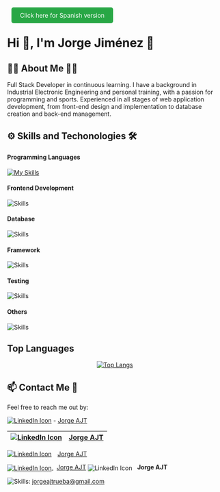 
<a href="README_ES.md" style="background-color: #28a745; color: white; padding: 10px 20px; text-decoration: none; border-radius: 5px; margin: 0 10px;">Click here for Spanish version</a>

# Hi 👋, I'm Jorge Jiménez 💪

## 👨‍💻 About Me 🏋️‍♂️
Full Stack Developer in continuous learning. I have a background in Industrial Electronic Engineering and personal training, with a passion for programming and sports. Experienced in all stages of web application development, from front-end design and implementation to database creation and back-end management.

## ⚙ Skills and Techonologies 🛠
#### Programming Languages
[![My Skills](https://skillicons.dev/icons?i=js,ts,py)](https://skillicons.dev)

#### Frontend Development
![Skills](https://skills-icons.vercel.app/api/icons?i=html,css,bootstrap,react)

#### Database
![Skills](https://skills-icons.vercel.app/api/icons?i=mysql,postgresql)

#### Framework
![Skills](https://skills-icons.vercel.app/api/icons?i=flask,fastapi)

#### Testing
![Skills](https://skills-icons.vercel.app/api/icons?i=jest,pytest)

#### Others
![Skills](https://skills-icons.vercel.app/api/icons?i=nodejs,git,github,postman,docker,markdown,arduino)

## Top Languages
<p align="center">
  <a href="https://github.com/JorgeAJT/github-readme-stats">
    <img src="https://github-readme-stats.vercel.app/api/top-langs/?username=JorgeAJT&layout=donut" alt="Top Langs">
  </a>
</p>

## 📫 Contact Me 📩
Feel free to reach me out by:

[![LinkedIn Icon](https://skills-icons.vercel.app/api/icons?i=linkedin)](https://www.linkedin.com/in/jorgeajt/) - [Jorge AJT](https://www.linkedin.com/in/jorgeajt/)

| [![LinkedIn Icon](https://skills-icons.vercel.app/api/icons?i=linkedin)](https://www.linkedin.com/in/jorgeajt/) | [Jorge AJT](https://www.linkedin.com/in/jorgeajt/) |
|---|---|

<p style="display: flex; align-items: center;">
  <a href="https://www.linkedin.com/in/jorgeajt/">
    <img src="https://skills-icons.vercel.app/api/icons?i=linkedin" alt="LinkedIn Icon" style="margin-right: 10px"/>
  </a>
  &nbsp;
  <a href="https://www.linkedin.com/in/jorgeajt/">Jorge AJT</a>
</p>

<a href="https://www.linkedin.com/in/jorgeajt/">
  <img src="https://skills-icons.vercel.app/api/icons?i=linkedin" alt="LinkedIn Icon" align="absmiddle" />
</a>
&nbsp;
<a href="https://www.linkedin.com/in/jorgeajt/">Jorge AJT</a>

<a href="https://www.linkedin.com/in/jorgeajt/" style="text-decoration: none;">
  <img src="https://skills-icons.vercel.app/api/icons?i=linkedin" alt="LinkedIn Icon" align="absmiddle" />
  <strong style="margin-left: 8px;">Jorge AJT</strong>
</a>



![Skills](https://skills-icons.vercel.app/api/icons?i=gmail): [jorgeajtrueba@gmail.com](mailto:jorgeajtrueba@gmail.com)
